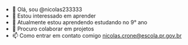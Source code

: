 - 👋  Olá, sou @nicolas233333
- 👀  Estou interessado em aprender 
- 🌱 Atualmente estou aprendendo estudando no 9° ano
- 💞️ Procuro colaborar em projetos
- 📫 Como entrar em contato comigo nicolas.crone@escola.pr.gov.br
<!---
nicolas233333/nicolas233333 is a ✨ special ✨ repository because its `README.md` (this file) appears on your GitHub profile.
You can click the Preview link to take a look at your changes.
--->

